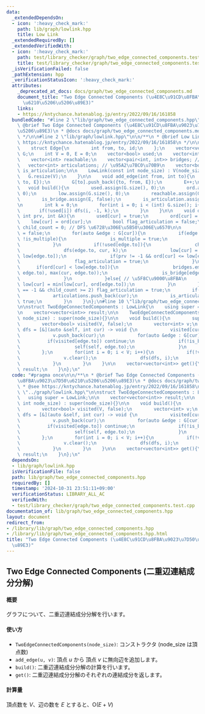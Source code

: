 ```yaml
---
data:
  _extendedDependsOn:
  - icon: ':heavy_check_mark:'
    path: lib/graph/lowlink.hpp
    title: Low Link
  _extendedRequiredBy: []
  _extendedVerifiedWith:
  - icon: ':heavy_check_mark:'
    path: test/library_checker/graph/two_edge_connected_components.test.cpp
    title: test/library_checker/graph/two_edge_connected_components.test.cpp
  _isVerificationFailed: false
  _pathExtension: hpp
  _verificationStatusIcon: ':heavy_check_mark:'
  attributes:
    _deprecated_at_docs: docs/graph/two_edge_connected_components.md
    document_title: "Two Edge Connected Components (\u4E8C\u91CD\u8FBA\u9023\u7D50\
      \u6210\u5206\u5206\u89E3)"
    links:
    - https://kntychance.hatenablog.jp/entry/2022/09/16/161858
  bundledCode: "#line 2 \"lib/graph/two_edge_connected_components.hpp\"\n\n/**\n *\
    \ @brief Two Edge Connected Components (\u4E8C\u91CD\u8FBA\u9023\u7D50\u6210\u5206\
    \u5206\u89E3)\n * @docs docs/graph/two_edge_connected_components.md\n * @see https://kntychance.hatenablog.jp/entry/2022/09/16/161858\n\
    \ */\n\n#line 2 \"lib/graph/lowlink.hpp\"\n\n/**\n * @brief Low Link\n * @see\
    \ https://kntychance.hatenablog.jp/entry/2022/09/16/161858\n */\n\nstruct LowLink{\n\
    \    struct Edge{\n        int from, to, id;\n    };\n    vector<vector<Edge>>\
    \ G;\n    int V = 0, E = 0;\n    vector<bool> used;\n    vector<int> ord, low;\n\
    \    vector<int> reachable;\n    vector<pair<int, int>> bridges; // \u6A4B\n \
    \   vector<int> articulations; // \u95A2\u7BC0\u70B9\n    vector<bool> is_bridge,\
    \ is_articulation;\n\n    LowLink(const int node_size) : V(node_size){\n     \
    \   G.resize(V);\n    }\n\n    void add_edge(int from, int to){\n        G[from].push_back({from,\
    \ to, E});\n        G[to].push_back({to, from, E});\n        E++;\n    }\n\n \
    \   void build(){\n        used.assign(G.size(), 0);\n        ord.assign(G.size(),\
    \ 0);\n        low.assign(G.size(), 0);\n        reachable.assign(G.size(), -1);\n\
    \        is_bridge.assign(E, false);\n        is_articulation.assign(V, false);\n\
    \n        int k = 0;\n        for(int i = 0; i < (int) G.size(); i++){\n     \
    \       if(!used[i]) dfs(i, -1, k);\n        }\n    }\n\n    void dfs(int cur,\
    \ int prv, int &k){\n        used[cur] = true;\n        ord[cur] = k++;\n    \
    \    low[cur] = ord[cur];\n        bool flag_articulation = false;\n        int\
    \ child_count = 0; // DFS \u6728\u306E\u5B50\u306E\u6570\n\n        bool is_multiple\
    \ = false;\n        for(auto &edge : G[cur]){\n            if(edge.to == prv &&\
    \ !is_multiple){\n                is_multiple = true;\n                continue;\n\
    \            }\n            if(!used[edge.to]){\n                child_count++;\n\
    \                dfs(edge.to, cur, k);\n                low[cur] = min(low[cur],\
    \ low[edge.to]);\n                if(prv != -1 && ord[cur] <= low[edge.to]){\n\
    \                    flag_articulation = true;\n                }\n          \
    \      if(ord[cur] < low[edge.to]){\n                    bridges.emplace_back(min(cur,\
    \ edge.to), max(cur, edge.to));\n                    is_bridge[edge.id] = true;\n\
    \                }\n            }else{ // \u5F8C\u9000\u8FBA\n               \
    \ low[cur] = min(low[cur], ord[edge.to]);\n            }\n        }\n        if(prv\
    \ == -1 && child_count >= 2) flag_articulation = true;\n        if(flag_articulation){\n\
    \            articulations.push_back(cur);\n            is_articulation[cur] =\
    \ true;\n        }\n    }\n};\n#line 10 \"lib/graph/two_edge_connected_components.hpp\"\
    \n\nstruct TwoEdgeConnectedComponents : LowLink{\n    using super = LowLink;\n\
    \n    vector<vector<int>> result;\n\n    TwoEdgeConnectedComponents(const int\
    \ node_size) : super(node_size){}\n\n    void build(){\n        super::build();\n\
    \        vector<bool> visited(V, false);\n        vector<int> v;\n        auto\
    \ dfs = [&](auto &self, int cur) -> void {\n            visited[cur] = true;\n\
    \            v.push_back(cur);\n            for(auto &edge : G[cur]){\n      \
    \          if(visited[edge.to]) continue;\n                if(!is_bridge[edge.id]){\n\
    \                    self(self, edge.to);\n                }\n            }\n\
    \        };\n        for(int i = 0; i < V; i++){\n            if(!visited[i]){\n\
    \                v.clear();\n                dfs(dfs, i);\n                result.push_back(v);\n\
    \            }\n        }\n    }\n\n    vector<vector<int>> get(){\n        return\
    \ result;\n    }\n};\n"
  code: "#pragma once\n\n/**\n * @brief Two Edge Connected Components (\u4E8C\u91CD\
    \u8FBA\u9023\u7D50\u6210\u5206\u5206\u89E3)\n * @docs docs/graph/two_edge_connected_components.md\n\
    \ * @see https://kntychance.hatenablog.jp/entry/2022/09/16/161858\n */\n\n#include\
    \ \"../graph/lowlink.hpp\"\n\nstruct TwoEdgeConnectedComponents : LowLink{\n \
    \   using super = LowLink;\n\n    vector<vector<int>> result;\n\n    TwoEdgeConnectedComponents(const\
    \ int node_size) : super(node_size){}\n\n    void build(){\n        super::build();\n\
    \        vector<bool> visited(V, false);\n        vector<int> v;\n        auto\
    \ dfs = [&](auto &self, int cur) -> void {\n            visited[cur] = true;\n\
    \            v.push_back(cur);\n            for(auto &edge : G[cur]){\n      \
    \          if(visited[edge.to]) continue;\n                if(!is_bridge[edge.id]){\n\
    \                    self(self, edge.to);\n                }\n            }\n\
    \        };\n        for(int i = 0; i < V; i++){\n            if(!visited[i]){\n\
    \                v.clear();\n                dfs(dfs, i);\n                result.push_back(v);\n\
    \            }\n        }\n    }\n\n    vector<vector<int>> get(){\n        return\
    \ result;\n    }\n};\n"
  dependsOn:
  - lib/graph/lowlink.hpp
  isVerificationFile: false
  path: lib/graph/two_edge_connected_components.hpp
  requiredBy: []
  timestamp: '2024-10-31 23:51:11+09:00'
  verificationStatus: LIBRARY_ALL_AC
  verifiedWith:
  - test/library_checker/graph/two_edge_connected_components.test.cpp
documentation_of: lib/graph/two_edge_connected_components.hpp
layout: document
redirect_from:
- /library/lib/graph/two_edge_connected_components.hpp
- /library/lib/graph/two_edge_connected_components.hpp.html
title: "Two Edge Connected Components (\u4E8C\u91CD\u8FBA\u9023\u7D50\u6210\u5206\u5206\
  \u89E3)"
---
```

## Two Edge Connected Components (二重辺連結成分分解)

#### 概要

グラフについて、二重辺連結成分分解を行います。

#### 使い方

- `TwoEdgeConnectedComponents(node_size)`: コンストラクタ (node_size は頂点数)
- `add_edge(u, v)`: 頂点 $u$ から 頂点 $v$ に無向辺を追加します。
- `build()`: 二重辺連結成分分解の計算を行います。
- `get()`: 二重辺連結成分分解のそれぞれの連結成分を返します。

#### 計算量

頂点数を $V$、辺の数を $E$ とすると、$\mathrm{O}(E + V)$
